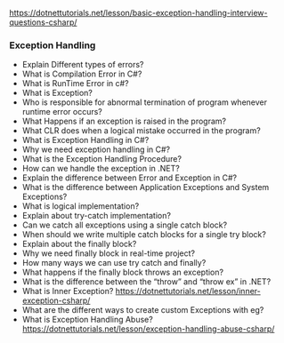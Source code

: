 https://dotnettutorials.net/lesson/basic-exception-handling-interview-questions-csharp/

### Exception Handling

* Explain Different types of errors?
* What is Compilation Error in C#?
* What is RunTime Error in c#?
* What is Exception?
* Who is responsible for abnormal termination of program whenever runtime error occurs?
* What Happens if an exception is raised in the program?
* What CLR does when a logical mistake occurred in the program?
* What is Exception Handling in C#?
* Why we need exception handling in C#?
* What is the Exception Handling Procedure?
* How can we handle the exception in .NET?
* Explain the difference between Error and Exception in C#?
* What is the difference between Application Exceptions and System Exceptions?
* What is logical implementation?
* Explain about try-catch implementation?
* Can we catch all exceptions using a single catch block?
* When should we write multiple catch blocks for a single try block?
* Explain about the finally block?
* Why we need finally block in real-time project?
* How many ways we can use try catch and finally?
* What happens if the finally block throws an exception?
* What is the difference between the “throw” and “throw ex” in .NET?
* What is Inner Exception?  https://dotnettutorials.net/lesson/inner-exception-csharp/
* What are the different ways to create custom Exceptions with eg?
* What is Exception Handling Abuse? https://dotnettutorials.net/lesson/exception-handling-abuse-csharp/



